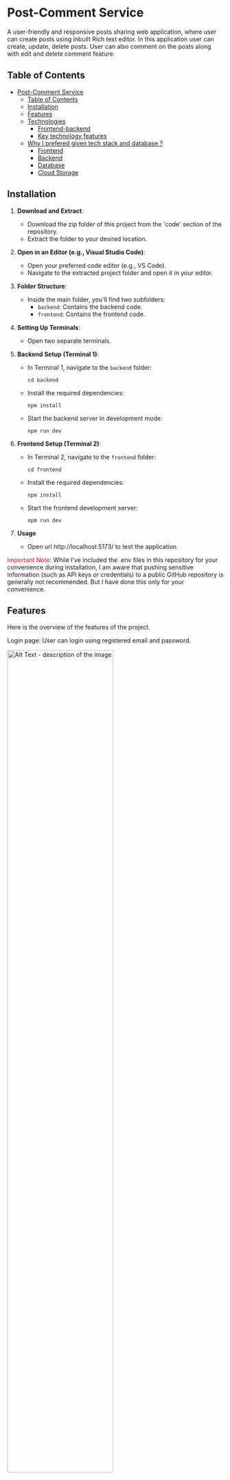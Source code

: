 # Post-Comment Service
A user-friendly and responsive posts sharing web application, where user can create posts using inbuilt Rich text editor. In this application user can create, update, delete posts. User can also comment on the posts along with edit and delete comment feature.

## Table of Contents
- [Post-Comment Service](#post-comment-service)
  - [Table of Contents](#table-of-contents)
  - [Installation](#installation)
  - [Features](#features)
  - [Technologies](#technologies)
      - [Frontend-backend](#frontend-backend)
      - [Key technology features](#key-technology-features)
  - [Why I prefered given tech stack and database ?](#why-i-prefered-given-tech-stack-and-database-)
    - [Frontend](#frontend)
    - [Backend](#backend)
    - [Database](#database)
    - [Cloud Storage](#cloud-storage)

## Installation

1. **Download and Extract**:
   - Download the zip folder of this project from the 'code' section of the repository.
   - Extract the folder to your desired location.

2. **Open in an Editor (e.g., Visual Studio Code)**:
   - Open your preferred code editor (e.g., VS Code).
   - Navigate to the extracted project folder and open it in your editor.

3. **Folder Structure**:
   - Inside the main folder, you'll find two subfolders:
     - `backend`: Contains the backend code.
     - `frontend`: Contains the frontend code.

4. **Setting Up Terminals**:
   - Open two separate terminals.

5. **Backend Setup (Terminal 1)**:
   - In Terminal 1, navigate to the `backend` folder:
     ```
     cd backend
     ```
   - Install the required dependencies:
     ```
     npm install
     ```
   - Start the backend server in development mode:
     ```
     npm run dev
     ```

6. **Frontend Setup (Terminal 2)**:
   - In Terminal 2, navigate to the `frontend` folder:
     ```
     cd frontend
     ```
   - Install the required dependencies:
     ```
     npm install
     ```
   - Start the frontend development server:
     ```
     npm run dev
     ```

7. **Usage**
    - Open url http://localhost:5173/ to test the application.


  
<span style="color:red;">Important Note:</span> While I’ve included the .env files in this repository for your convenience during installation, I am aware that pushing sensitive information (such as API keys or credentials) to a public GitHub repository is generally not recommended. But I have done this only for your convenience.

## Features
Here is the overview of the features of the project.

Login page: User can login using registered email and password.

<img src="./screenshots/login.png" alt="Alt Text - description of the image" width="70%" />

---

If the user is not registered then, he/she can register using signup page.

<img src="/screenshots/signup.png" alt="Alt Text - description of the image" width="70%"/>

---

After successful login User will be redirected to the home page where one can see all the posts created by other users and marked as active.

<img src="./screenshots/home.png" alt="Alt Text - description of the image" width="70%"/>

---

On clicking the "Add post" button on Home page, user can create a post by filling the details like title, content, featured image and status.

<img src="./screenshots/post-form.png" alt="Alt Text - description of the image" width="70%"/>

---

The "Edit" and "Delete" buttons appears only to the owner of the post. The post page is given below, which have post, comments and add comment feature.

<img src="./screenshots/post.png" alt="Alt Text - description of the image" width="70%">


## Technologies

#### Frontend-backend

| Frontend              |   Backend     |  Database  |  Cloud Storage  |
|-----------------------|---------------|------------|-----------------|
|  HTML                 |   JavaScript  |  MongoDB   |   Cloudinary    |
|  CSS                  |   Express.js  |
|  JavaScript           |   Mongoose    |
|  React.js             |   json web token
|  Tailwind CSS         |

#### Key technology features
* Integrated JWT authentication for secure user access and privacy.
* Used Cloudinary for efficient and secure post thumbnail uploads,
ensuring seamless streaming and storage.
* Leveraged MongoDB aggregation pipelines for optimized data
retrieval and manipulation, enhancing overall platform performance.
* Implimented Tiny MCE Rich text editor for to generate posts and comments with rich text.

## Why I prefered given tech stack and database ?

### Frontend
JavaScript: Essential for adding interactivity and dynamic content to web pages. Its versatility makes it a core part of both client-side and server-side development.

React.js: A powerful JavaScript library for building user interfaces, especially single-page applications. React's component-based architecture allows for reusable components and efficient updates, enhancing development speed and user experience.

### Backend
JavaScript (Node.js): Using JavaScript on the backend with Node.js allows for a unified language across the entire application, simplifying development and maintenance.

Express.js: A minimal and flexible Node.js web application framework that provides a robust set of features for web and mobile applications. Its simplicity and performance make it a great choice for building APIs and web servers.

Mongoose: An elegant MongoDB object modeling tool designed to work in an asynchronous environment. It simplifies data validation, casting, and business logic, making it easier to work with MongoDB.

### Database
MongoDB: A NoSQL database that offers high performance, high availability, and easy scalability. Its flexible schema design aligns well with agile development practices, allowing for rapid iteration and adaptation to changing requirements.

### Cloud Storage
Cloudinary: A comprehensive cloud-based image and video management solution. It offers powerful APIs for uploading, transforming, and delivering media assets efficiently, making it ideal for modern web applications that require dynamic media content.

---